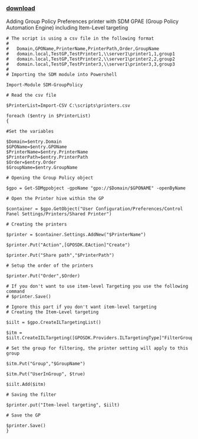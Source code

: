 ﻿---
pid:            4570
poster:         Bobsys
title:          
date:           2013-10-30 21:45:54
format:         posh
parent:         0
parent:         0

---

# 

### [download](4570.ps1)

Adding Group Policy Preferences printer with SDM GPAE (Group Policy Automation Engine) including Item-Level targeting

```posh
# The script is using a csv file in the following format
#
#	Domain,GPOName,PrinterName,PrinterPath,Order,GroupName
#	domain.local,TestGP,TestPrinter1,\\server1\printer1,1,group1
#	domain.local,TestGP,TestPrinter2,\\server1\printer2,2,group2
#	domain.local,TestGP,TestPrinter3,\\server1\printer3,3,group3
#
# Importing the SDM module into Powershell

Import-Module SDM-GroupPolicy

# Read the csv file

$PrinterList=Import-CSV C:\scripts\printers.csv

foreach ($entry in $PrinterList)
{

#Set the variables

$Domain=$entry.Domain
$GPOName=$entry.GPOName
$PrinterName=$entry.PrinterName
$PrinterPath=$entry.PrinterPath
$Order=$entry.Order
$GroupName=$entry.GroupName

# Opening the Group Policy object

$gpo = Get-SDMgpobject -gpoName "gpo://$Domain/$GPONAME" -openByName

# Open the Printer hive within the GP

$container = $gpo.GetObject("User Configuration/Preferences/Control Panel Settings/Printers/Shared Printer")

# Creating the printers

$printer = $container.Settings.AddNew("$PrinterName")

$printer.Put("Action",[GPOSDK.EAction]"Create")

$printer.Put("Share path","$PrinterPath")

# Setup the order of the printers

$printer.Put("Order",$Order)

# If you don't want to use item-level Targeting you use the following command
# $printer.Save()

# Ignore this part if you don't want item-level targeting
# Creating the Item-Level targeting

$iilt = $gpo.CreateILTargetingList()

$itm = $iilt.CreateIILTargeting([GPOSDK.Providers.ILTargetingType]"FilterGroup")

# Set the group for filtering, the printer setting will apply to this group

$itm.Put("Group","$GroupName")

$itm.Put("UserInGroup", $true)

$iilt.Add($itm)

# Saving the filter

$printer.put("Item-level targeting", $iilt)

# Save the GP

$printer.Save()
}
```
